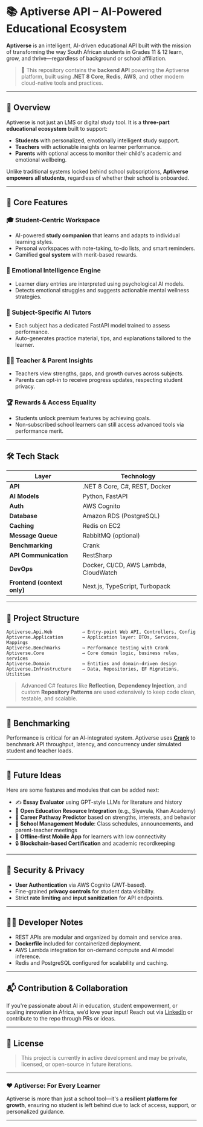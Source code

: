 # 📚 Aptiverse API – AI-Powered Educational Ecosystem

**Aptiverse** is an intelligent, AI-driven educational API built with the mission of transforming the way South African students in Grades 11 & 12 learn, grow, and thrive—regardless of background or school affiliation.

> 🔧 This repository contains the **backend API** powering the Aptiverse platform, built using **.NET 8 Core**, **Redis**, **AWS**, and other modern cloud-native tools and practices.

---

## 🚀 Overview

Aptiverse is not just an LMS or digital study tool. It is a **three-part educational ecosystem** built to support:

* **Students** with personalized, emotionally intelligent study support.
* **Teachers** with actionable insights on learner performance.
* **Parents** with optional access to monitor their child's academic and emotional wellbeing.

Unlike traditional systems locked behind school subscriptions, **Aptiverse empowers all students**, regardless of whether their school is onboarded.

---

## 🧠 Core Features

### 🎓 Student-Centric Workspace

* AI-powered **study companion** that learns and adapts to individual learning styles.
* Personal workspaces with note-taking, to-do lists, and smart reminders.
* Gamified **goal system** with merit-based rewards.

### 💬 Emotional Intelligence Engine

* Learner diary entries are interpreted using psychological AI models.
* Detects emotional struggles and suggests actionable mental wellness strategies.

### 📘 Subject-Specific AI Tutors

* Each subject has a dedicated FastAPI model trained to assess performance.
* Auto-generates practice material, tips, and explanations tailored to the learner.

### 👨‍🏫 Teacher & Parent Insights

* Teachers view strengths, gaps, and growth curves across subjects.
* Parents can opt-in to receive progress updates, respecting student privacy.

### 🏆 Rewards & Access Equality

* Students unlock premium features by achieving goals.
* Non-subscribed school learners can still access advanced tools via performance merit.

---

## 🛠️ Tech Stack

| Layer                       | Technology                            |
| --------------------------- | ------------------------------------- |
| **API**                     | .NET 8 Core, C#, REST, Docker         |
| **AI Models**               | Python, FastAPI                       |
| **Auth**                    | AWS Cognito                           |
| **Database**                | Amazon RDS (PostgreSQL)               |
| **Caching**                 | Redis on EC2                          |
| **Message Queue**           | RabbitMQ (optional)                   |
| **Benchmarking**            | Crank                                 |
| **API Communication**       | RestSharp                             |
| **DevOps**                  | Docker, CI/CD, AWS Lambda, CloudWatch |
| **Frontend (context only)** | Next.js, TypeScript, Turbopack        |

---

## 📂 Project Structure

```
Aptiverse.Api.Web           → Entry-point Web API, Controllers, Config
Aptiverse.Application       → Application layer: DTOs, Services, Mappings
Aptiverse.Benchmarks        → Performance testing with Crank
Aptiverse.Core              → Core domain logic, business rules, services
Aptiverse.Domain            → Entities and domain-driven design
Aptiverse.Infrastructure    → Data, Repositories, EF Migrations, Utilities
```

> Advanced C# features like **Reflection**, **Dependency Injection**, and custom **Repository Patterns** are used extensively to keep code clean, testable, and scalable.

---

## 🧪 Benchmarking

Performance is critical for an AI-integrated system. Aptiverse uses **[Crank](https://github.com/dotnet/crank)** to benchmark API throughput, latency, and concurrency under simulated student and teacher loads.

---

## 🧠 Future Ideas

Here are some features and modules that can be added next:

* ✍️ **Essay Evaluator** using GPT-style LLMs for literature and history
* 🔗 **Open Education Resource Integration** (e.g., Siyavula, Khan Academy)
* 🧬 **Career Pathway Predictor** based on strengths, interests, and behavior
* 🏫 **School Management Module**: Class schedules, announcements, and parent-teacher meetings
* 📱 **Offline-first Mobile App** for learners with low connectivity
* 🔒 **Blockchain-based Certification** and academic recordkeeping

---

## 🔐 Security & Privacy

* **User Authentication** via AWS Cognito (JWT-based).
* Fine-grained **privacy controls** for student data visibility.
* Strict **rate limiting** and **input sanitization** for API endpoints.

---

## 🧑‍💻 Developer Notes

* REST APIs are modular and organized by domain and service area.
* **Dockerfile** included for containerized deployment.
* AWS Lambda integration for on-demand compute and AI model inference.
* Redis and PostgreSQL configured for scalability and caching.

---

## 📬 Contribution & Collaboration

If you're passionate about AI in education, student empowerment, or scaling innovation in Africa, we’d love your input! Reach out via [LinkedIn](#) or contribute to the repo through PRs or ideas.

---

## 📢 License

> This project is currently in active development and may be private, licensed, or open-source in future iterations.

---

### ❤️ Aptiverse: For Every Learner

Aptiverse is more than just a school tool—it's a **resilient platform for growth**, ensuring no student is left behind due to lack of access, support, or personalized guidance.

---

